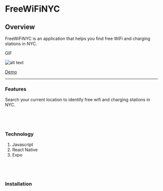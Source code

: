 # FreeWiFiNYC

## Overview

FreeWiFiNYC is an application that helps you find free WiFi and charging stations in NYC.

GIF

![alt text](https://media.giphy.com/media/v9uZsKkGI14CgxJqkJ/giphy.gif)

[Demo](https://vimeo.com/468757629)
<br/>

---

### Features

Search your current location to identify free wifi and charging stations in NYC.

## <br/>

### Technology

1. Javascript
2. React Native
3. Expo

## <br/>

### Installation

## <br/>
